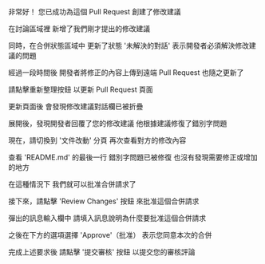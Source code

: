 非常好！
您已成功為這個 Pull Request 
創建了修改建議 

在討論區域裡
新增了我們剛才提出的修改建議

同時，在合併狀態區域中
更新了狀態 '未解決的對話'
表示開發者必須解決修改建議的問題

經過一段時間後
開發者將修正的內容上傳到遠端
Pull Request 也隨之更新了

請點擊重新整理按鈕
以更新 Pull Request 頁面

更新頁面後
會發現修改建議對話欄已被折疊

展開後，發現開發者回覆了您的修改建議
他根據建議修復了錯別字問題

現在，請切換到 '文件改動' 分頁
再次查看對方的修改內容

查看 'README.md' 的最後一行
錯別字問題已被修復
也沒有發現需要修正或增加的地方

在這種情況下
我們就可以批准合併請求了

接下來，請點擊 'Review Changes' 按鈕
來批准這個合併請求

彈出的訊息輸入欄中
請填入訊息說明為什麼要批准這個合併請求

之後在下方的選項選擇 'Approve'（批准）
表示您同意本次的合併

完成上述要求後
請點擊 '提交審核' 按鈕
以提交您的審核評論